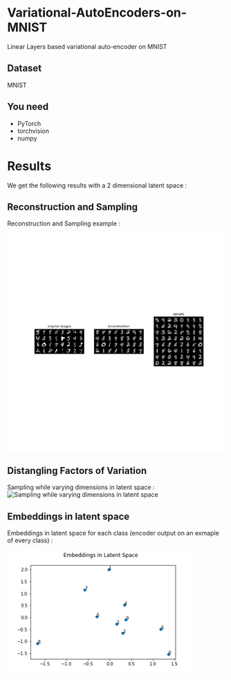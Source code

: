 # Variational-AutoEncoders-on-MNIST
Linear Layers based variational auto-encoder on MNIST

## Dataset
MNIST

## You need
- PyTorch
- torchvision
- numpy

# Results
We get the following results with a 2 dimensional latent space :

## Reconstruction and Sampling
Reconstruction and Sampling example :

![Reconstruction and Sampling example with a dimension of the latent sapce equal to 2](./figures/epoch_=_29.png "Epoch = 30")

## Distangling Factors of Variation
Sampling while varying dimensions in latent space :
![Sampling while varying dimensions in latent space](./interpolation_large.png.png "Epoch = 30")

## Embeddings in latent space
Embeddings in latent space for each class (encoder output on an exmaple of every class) :

![encoder output on an exmaple of every class](./figures/latent_space.png "Epoch = 30")
